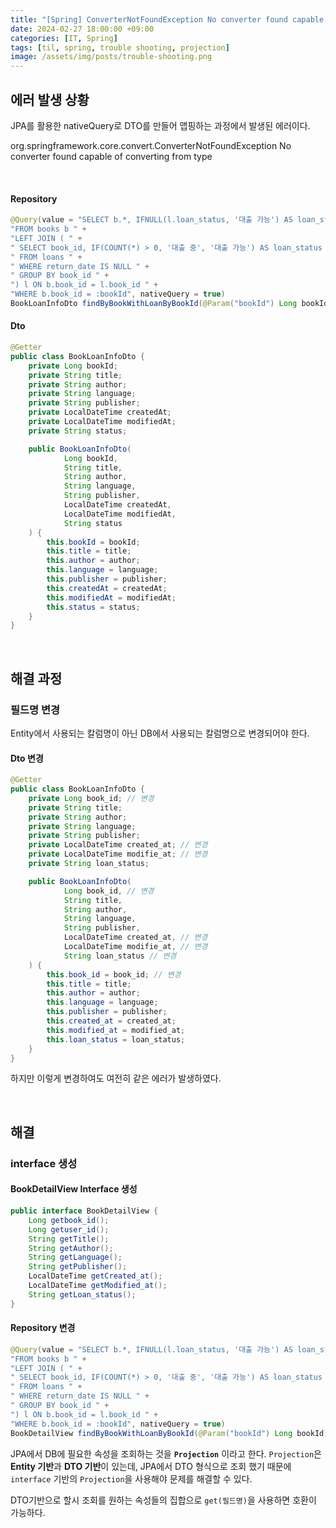 ```yaml
---
title: "[Spring] ConverterNotFoundException No converter found capable of converting from type "
date: 2024-02-27 18:00:00 +09:00
categories: [IT, Spring]
tags: [til, spring, trouble shooting, projection]
image: /assets/img/posts/trouble-shooting.png
---
```


## 에러 발생 상황
JPA를 활용한 nativeQuery로 DTO를 만들어 맵핑하는 과정에서 발생된 에러이다.    

org.springframework.core.convert.ConverterNotFoundException No converter found capable of converting from type

<br/>

#### Repository
```java
@Query(value = "SELECT b.*, IFNULL(l.loan_status, '대출 가능') AS loan_status " +
"FROM books b " +
"LEFT JOIN ( " +
" SELECT book_id, IF(COUNT(*) > 0, '대출 중', '대출 가능') AS loan_status " +
" FROM loans " +
" WHERE return_date IS NULL " +
" GROUP BY book_id " +
") l ON b.book_id = l.book_id " +
"WHERE b.book_id = :bookId", nativeQuery = true)
BookLoanInfoDto findByBookWithLoanByBookId(@Param("bookId") Long bookId);
```

#### Dto

```java
@Getter
public class BookLoanInfoDto {
    private Long bookId;
    private String title;
    private String author;
    private String language;
    private String publisher;
    private LocalDateTime createdAt;
    private LocalDateTime modifiedAt;
    private String status;

    public BookLoanInfoDto(
            Long bookId,
            String title,
            String author,
            String language,
            String publisher,
            LocalDateTime createdAt,
            LocalDateTime modifiedAt,
            String status
    ) {
        this.bookId = bookId;
        this.title = title;
        this.author = author;
        this.language = language;
        this.publisher = publisher;
        this.createdAt = createdAt;
        this.modifiedAt = modifiedAt;
        this.status = status;
    }
}
```

<br/>

## 해결 과정

### 필드명 변경
Entity에서 사용되는 칼럼명이 아닌 DB에서 사용되는 칼럼명으로 변경되어야 한다.

#### Dto 변경
```java
@Getter
public class BookLoanInfoDto {
    private Long book_id; // 변경
    private String title;
    private String author;
    private String language;
    private String publisher;
    private LocalDateTime created_at; // 변경
    private LocalDateTime modifie_at; // 변경
    private String loan_status;

    public BookLoanInfoDto(
            Long book_id, // 변경
            String title,
            String author,
            String language,
            String publisher,
            LocalDateTime created_at, // 변경
            LocalDateTime modifie_at, // 변경
            String loan_status // 변경
    ) {
        this.book_id = book_id; // 변경
        this.title = title;
        this.author = author;
        this.language = language;
        this.publisher = publisher;
        this.created_at = created_at;
        this.modified_at = modified_at;
        this.loan_status = loan_status;
    }
}
```

하지만 이렇게 변경하여도 여전히 같은 에러가 발생하였다.

<br/>

## 해결

### interface 생성

#### BookDetailView Interface 생성
```java
public interface BookDetailView {
    Long getbook_id();
    Long getuser_id();
    String getTitle();
    String getAuthor();
    String getLanguage();
    String getPublisher();
    LocalDateTime getCreated_at();
    LocalDateTime getModified_at();
    String getLoan_status();
}
```

#### Repository 변경
```java
@Query(value = "SELECT b.*, IFNULL(l.loan_status, '대출 가능') AS loan_status " +
"FROM books b " +
"LEFT JOIN ( " +
" SELECT book_id, IF(COUNT(*) > 0, '대출 중', '대출 가능') AS loan_status " +
" FROM loans " +
" WHERE return_date IS NULL " +
" GROUP BY book_id " +
") l ON b.book_id = l.book_id " +
"WHERE b.book_id = :bookId", nativeQuery = true)
BookDetailView findByBookWithLoanByBookId(@Param("bookId") Long bookId);
```


JPA에서 DB에 필요한 속성을 조회하는 것을 **`Projection`** 이라고 한다. `Projection`은 **Entity 기반**과 **DTO 기반**이 있는데, JPA에서 DTO 형식으로 조회 했기 때문에 `interface` 기반의 `Projection`을 사용해야 문제를 해결할 수 있다.    

DTO기반으로 할시 조회를 원하는 속성들의 집합으로 `get(필드명)`을 사용하면 호환이 가능하다.






